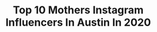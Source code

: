 ---
title: Top 10 Mothers Instagram Influencers In Austin In 2020
description: >-
  Find top mothers Instagram influencers in Austin in 2020. Most popular hashtags: #repost #jonesmodelmanagement #stayhome #austin.
platform: Instagram
profiles:
  - username: "micholemcbroom_"
    fullname: >-
      Michole McBroom 💋
    location: "United States"
    followers: 215938
    engagement: 2195
    commentsToLikes: 0.004465
    id: ck0w25wdzmrex0i19n1cc515f
    verified: false
    hashtags: "#giddyup, #nana, #blessed, #loveyourself"
  - username: "gintare_songaile"
    fullname: >-
      Gintare Songaile
    location: "United States"
    followers: 54482
    engagement: 228
    commentsToLikes: 0.003387
    id: ck6u4k5ye46k10j7133bhrc6s
    verified: false
    hashtags: "#inthejungle, #breakfastwithaview, #earlymorning, #mydatenight"
  - username: "dominiquecrenn"
    fullname: >-
      Dominique Crenn
    location: "United States"
    followers: 296703
    engagement: 50
    commentsToLikes: 0.017414
    id: ck0txvhm8km8z0i19onnnj40u
    verified: true
    hashtags: "#bleubellefarm, #engagedinquarantine, #roseallday, #zerofoodprint"
  - username: "jonesmodelmanagement"
    fullname: >-
      Briley and Leslie Jones
    location: "United States"
    followers: 7045
    engagement: 305
    commentsToLikes: 0.042623
    id: ck5zu528s1p4p0i14qnkc77lf
    verified: false
    hashtags: "#happybirthday, #mirabhat, #imgla, #isabellerichter"
  - username: "flipsolomon"
    fullname: >-
      Flip Solomon | Pen & Ink
    location: "United States"
    followers: 10074
    engagement: 701
    commentsToLikes: 0.025955
    id: ck5znklnzonj60i14o0arnxe8
    verified: false
    hashtags: "#eastaustinstudiotour2019, #anthropology, #shipibo, #mushroomphotobooth"
  - username: "taylor_gevelinger"
    fullname: >-
      Taylor Gevelinger
    location: "United States"
    followers: 5149
    engagement: 648
    commentsToLikes: 0.020494
    id: ck6u3sp14znoe0j71m79k4rwu
    verified: false
    hashtags: "#happyanniversary, #baby, #weddingphotography, #bridalportrait"
  - username: "feedthishouse"
    fullname: >-
      Ashley M. | Foodblogger
    location: "United States"
    followers: 3342
    engagement: 1652
    commentsToLikes: 0.191388
    id: ck5c0tgo1ttb00i116rien0by
    verified: false
    hashtags: "#luckyrobotambassador, #luckyeats, #valentinesday, #linkinbio"
  - username: "mitalisalvi"
    fullname: >-
      Mitali Salvi
    location: "United States"
    followers: 9798
    engagement: 761
    commentsToLikes: 0.019207
    id: ck6u80adoooqk0j718t837bi2
    verified: false
    hashtags: "#fury, #themitaliwedding, #austinadoptables, #india"
  - username: "kdhamptons"
    fullname: >-
      🌳Kelli Delaney🌳
    location: "United States"
    followers: 35796
    engagement: 132
    commentsToLikes: 0.059988
    id: ck5hfpb7oymhm0i11gisxszly
    verified: false
    hashtags: "#beige, #empty, #lemons, #staysafe"
  - username: "mv_76"
    fullname: >-
      Mark VanNess
    location: "United States"
    followers: 6564
    engagement: 463
    commentsToLikes: 0.044502
    id: ck5c1b233utb10i114w34agma
    verified: false
    hashtags: "#umbrella, #nofucksgiven, #markvannesspainting, #centipede"
---